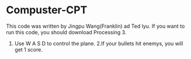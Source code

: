 # Compuster-CPT
This code was written by Jingpu Wang(Franklin) ad Ted lyu. If you want to run this code, you should download Processing 3.
1. Use W A S D to control the plane. 
2.If your bullets hit enemys, you will get 1 score.
